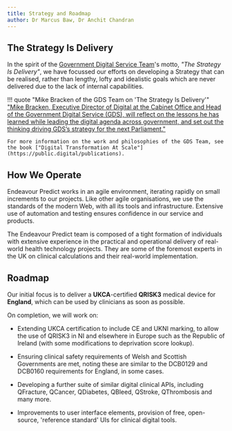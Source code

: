 ```yaml
---
title: Strategy and Roadmap
author: Dr Marcus Baw, Dr Anchit Chandran
---
```


## The Strategy Is Delivery

In the spirit of the [Government Digital Service Team](https://twitter.com/GDSTeam)'s motto, *"The Strategy Is Delivery"*, we have focussed our efforts on developing a Strategy that can be realised, rather than lengthy, lofty and idealistic goals which are never delivered due to the lack of internal capabilities.

!!! quote "Mike Bracken of the GDS Team on 'The Strategy Is Delivery'"
    ["Mike Bracken, Executive Director of Digital at the Cabinet Office and Head of the Government Digital Service (GDS), will reflect on the lessons he has learned while leading the digital agenda across government, and set out the thinking driving GDS’s strategy for the next Parliament."](https://www.instituteforgovernment.org.uk/event/online-event/digital-government-strategy-delivery-mike-bracken-head-government-digital-1)

    For more information on the work and philosophies of the GDS Team, see the book ["Digital Transformation At Scale"](https://public.digital/publications).

## How We Operate

Endeavour Predict works in an agile environment, iterating rapidly on small increments to our projects. Like other agile organisations, we use the standards of the modern Web, with all its tools and infrastructure. Extensive use of automation and testing ensures confidence in our service and products.

The Endeavour Predict team is composed of a tight formation of individuals with extensive experience in the practical and operational delivery of real-world health technology projects. They are some of the foremost experts in the UK on clinical calculations and their real-world implementation.

## Roadmap

Our initial focus is to deliver a **UKCA**-certified **QRISK3** medical device for **England**, which can be used by clinicians as soon as possible.

On completion, we will work on:

* Extending UKCA certification to include CE and UKNI marking, to allow the use of QRISK3 in NI and elsewhere in Europe such as the Republic of Ireland (with some modifications to deprivation score lookup).

* Ensuring clinical safety requirements of Welsh and Scottish Governments are met, noting these are similar to the DCB0129 and DCB0160 requirements for England, in some cases.

* Developing a further suite of similar digital clinical APIs, including QFracture, QCancer, QDiabetes, QBleed, QStroke, QThrombosis and many more.

* Improvements to user interface elements, provision of free, open-source, 'reference standard' UIs for clinical digital tools.
